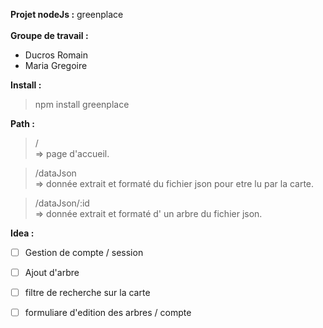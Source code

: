 <b> Projet nodeJs :</b>  greenplace<br>  
<b> Groupe de travail : </b> 
- Ducros Romain 
- Maria Gregoire 

<b>Install :</b>

> npm install greenplace

<b>Path :</b>

> / <br>
=> page d'accueil.<br>

> /dataJson <br>
=> donnée extrait et formaté du fichier json pour etre lu par la carte.<br>

> /dataJson/:id <br>
=> donnée extrait et formaté d' un arbre du fichier json.<br>

<b>Idea :</b>
 
 - [ ] Gestion de compte / session 
 - [ ] Ajout d'arbre 
 - [ ] filtre de recherche sur la carte 
 - [ ] formuliare d'edition des arbres / compte 

